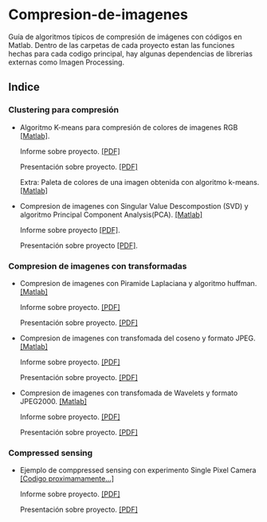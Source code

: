 # Compresion-de-imagenes
Guía de algoritmos típicos de compresión de imágenes con códigos en Matlab. Dentro de las carpetas de cada proyecto estan las funciones hechas para cada codigo principal, hay algunas dependencias de librerias externas como Imagen Processing.

## Indice

### Clustering para compresión
* Algoritmo K-means para compresión de colores de imagenes RGB [[Matlab]](https://github.com/FlySka/Compresion-de-imagenes/blob/main/Compresion-de-colores-con-kmeans/clustering_JoaquinFarias.m).
    
     Informe sobre proyecto. [[PDF]](https://github.com/FlySka/Compresion-de-imagenes/blob/main/Compresion-de-colores-con-kmeans/Informe_k-means.pdf)
    
     Presentación sobre proyecto. [[PDF]](https://github.com/FlySka/Compresion-de-imagenes/blob/main/Compresion-de-colores-con-kmeans/PPT_kmeans.pdf)

     Extra: Paleta de colores de una imagen obtenida con algoritmo k-means. [[Matlab]](https://github.com/FlySka/Compresion-de-imagenes/blob/main/Compresion-de-colores-con-kmeans/kmeans_paleta_de_colores.m)
     

* Compresion de imagenes con Singular Value Descompostion (SVD) y algoritmo Principal Component Analysis(PCA). [[Matlab]](https://github.com/FlySka/Compresion-de-imagenes/blob/main/Compresion-de-imagenes-SVD%2BPCA/SVD_JoaquinFarias.m)

    Informe sobre proyecto [[PDF]](https://github.com/FlySka/Compresion-de-imagenes/blob/main/Compresion-de-imagenes-SVD%2BPCA/infome_SVD%2BPCA_Joaquin%20Farias.pdf).
    
    Presentación sobre proyecto [[PDF]](https://github.com/FlySka/Compresion-de-imagenes/blob/main/Compresion-de-imagenes-SVD%2BPCA/PPT_SVD%2BPCA_Joaquin%20Farias.pdf).

### Compresion de imagenes con transformadas
* Compresion de imagenes con Piramide Laplaciana y algoritmo huffman. [[Matlab]](https://github.com/FlySka/Compresion-de-imagenes/blob/main/Compresion-de-imagenes-piramide-laplaciana/CompresionPiramideLaplaciana_JoaquinFarias.m)
    
    Informe sobre proyecto. [[PDF]](https://github.com/FlySka/Compresion-de-imagenes/blob/main/Compresion-de-imagenes-piramide-laplaciana/informe_laplaciana_Joaquin%20Farias.pdf)
    
    Presentación sobre proyecto. [[PDF]](https://github.com/FlySka/Compresion-de-imagenes/blob/main/Compresion-de-imagenes-piramide-laplaciana/PPT_laplaciana_Joaquin%20Farias.pdf)
    

* Compresion de imagenes con transfomada del coseno y formato JPEG. [[Matlab]](https://github.com/FlySka/Compresion-de-imagenes/blob/main/Compresion-imagenes-JPEG/JPEG_JoaquinFarias.m)
    
    Informe sobre proyecto. [[PDF]](https://github.com/FlySka/Compresion-de-imagenes/blob/main/Compresion-imagenes-JPEG/Informe_JPEG_Joaquin%20Farias.pdf)
    
    Presentación sobre proyecto. [[PDF]](https://github.com/FlySka/Compresion-de-imagenes/blob/main/Compresion-imagenes-JPEG/PPT_JPEG_Joaquin%20Farias.pdf)
    
    
* Compresion de imagenes con transfomada de Wavelets y formato JPEG2000. [[Matlab]](https://github.com/FlySka/Compresion-de-imagenes/blob/main/Compresion-jpeg2000/Wavelet_JoaquinFarias.m)
    
    Informe sobre proyecto. [[PDF]](https://github.com/FlySka/Compresion-de-imagenes/blob/main/Compresion-jpeg2000/Informe_JPEG2000_Joaquin%20Farias.pdf)
    
    Presentación sobre proyecto. [[PDF]](https://github.com/FlySka/Compresion-de-imagenes/blob/main/Compresion-jpeg2000/PPT_JPEG2000_Joaquin%20Farias.pdf)
    
### Compressed sensing
* Ejemplo de comppressed sensing con experimento Single Pixel Camera [[Codigo proximamamente...]]()
    
    Informe sobre proyecto. [[PDF]](https://github.com/FlySka/Compresion-de-imagenes/blob/main/Compressed-Sensing-SPC/Informe_SinglePixelCamera_Joaquin%20Farias.pdf)
    
    Presentación sobre proyecto. [[PDF]](https://github.com/FlySka/Compresion-de-imagenes/blob/main/Compressed-Sensing-SPC/PPT_SinglePixelCamera_Joaquin%20Farias.pdf)
 

